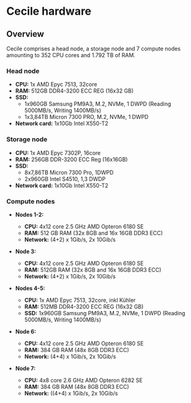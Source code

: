 # Cecile hardware

## Overview

Cecile comprises a head node, a storage node and 7 compute nodes amounting to 352 CPU cores and 1.792 TB of RAM.

### Head node

- **CPU:** 1x AMD Epyc 7513, 32core
- **RAM:** 512GB DDR4-3200 ECC REG (16x32 GB)
- **SSD:** 
    - 1x960GB Samsung PM9A3, M.2, NVMe, 1 DWPD (Reading 5000MB/s, Writing 1400MB/s)
    - 1x3,84TB Micron 7300 PRO, M.2, NVMe, 1 DWPD
- **Network card:** 1x10Gb Intel X550-T2

### Storage node

- **CPU:** 1x AMD Epyc 7302P, 16core
- **RAM:** 256GB DDR-3200 ECC Reg (16x16GB)
- **SSD:**
    - 8x7,86TB Micron 7300 Pro, 1DWPD
    - 2x960GB Intel S4510, 1,3 DWDP
- **Network card:** 1x10Gb Intel X550-T2

### Compute nodes

- **Nodes 1-2:**

    - **CPU:** 4x12 core 2.5 GHz AMD Opteron 6180 SE
    - **RAM:** 512 GB RAM (32x 8GB and 16x 16GB DDR3 ECC)
    - **Network:** (4+2) x 1Gib/s, 2x 10Gib/s

- **Node 3:**

    - **CPU:** 4x12 core 2.5 GHz AMD Opteron 6180 SE
    - **RAM:** 512GB RAM (32x 8GB and 16x 16GB DDR3 ECC)
    - **Network:** (4+2) x 1Gib/s, 2x 10Gib/s

- **Nodes 4-5:**

    - **CPU:** 1x AMD Epyc 7513, 32core, inkl Kühler
    - **RAM:** 512MB DDR4-3200 ECC REG (16x32 GB)
    - **SSD:** 1x960GB Samsung PM9A3, M.2, NVMe, 1 DWPD (Reading 5000MB/s, Writing 1400MB/s)

- **Node 6:**

    - **CPU:** 4x12 core 2.5 GHz AMD Opteron 6180 SE
    - **RAM:** 384 GB RAM (48x 8GB DDR3 ECC)
    - **Network:** (4+4) x 1Gib/s, 2x 10Gib/s

- **Node 7:**

    - **CPU:** 4x8 core 2.6 GHz AMD Opteron 6282 SE
    - **RAM:** 384 GB RAM (48x 8GB DDR3 ECC)
    - **Network:** ((4+4) x 1Gib/s, 2x 10Gib/s